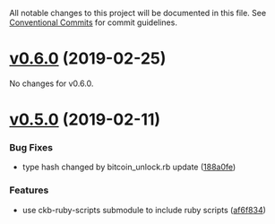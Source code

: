 All notable changes to this project will be documented in this file.
See [Conventional Commits](https://conventionalcommits.org) for commit guidelines.

# [v0.6.0](https://github.com/nervosnetwork/ckb-sdk-swift/compare/v0.5.0...v0.6.0) (2019-02-25)

No changes for v0.6.0.


# [v0.5.0](https://github.com/nervosnetwork/ckb-sdk-swift/compare/v0.5.0...v0.6.0) (2019-02-11)

### Bug Fixes

* type hash changed by bitcoin_unlock.rb update ([188a0fe](https://github.com/nervosnetwork/ckb-sdk-swift/commit/188a0fe))


### Features

* use ckb-ruby-scripts submodule to include ruby scripts ([af6f834](https://github.com/nervosnetwork/ckb-sdk-swift/commit/af6f834))
